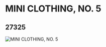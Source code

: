 # MINI CLOTHING, NO. 5
## 27325
![MINI CLOTHING, NO. 5](https://lc-www-live-s.legocdn.com/media/bricks/5/2/6172580.jpg)